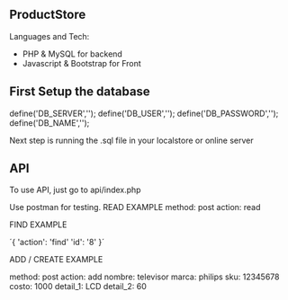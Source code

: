 ## ProductStore

Languages and Tech:
- PHP & MySQL for backend
- Javascript & Bootstrap for Front

## First Setup the database 

define('DB_SERVER','');
define('DB_USER','');
define('DB_PASSWORD','');
define('DB_NAME','');


Next step is running the .sql file in your localstore or online server


##  API
To use API, just go to api/index.php 

Use postman for testing.
READ EXAMPLE
method: post
action: read


FIND EXAMPLE

´{
    'action': 'find'
    'id': '8'
}´

ADD / CREATE EXAMPLE

method: post
action: add
nombre: televisor
marca: philips
sku: 12345678
costo: 1000
detail_1: LCD
detail_2: 60

